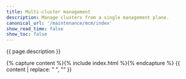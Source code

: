 ```yaml
---
title: Multi-cluster management
description: Manage clusters from a single management plane.
canonical_url: '/maintenance/mcm/index'
show_read_time: false
show_toc: false
---
```


{{ page.description }}

{% capture content %}{% include index.html %}{% endcapture %}
{{ content | replace: "    ", "" }}
